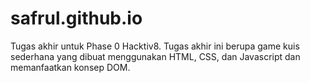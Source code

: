 # safrul.github.io

Tugas akhir untuk Phase 0 Hacktiv8.
Tugas akhir ini berupa game kuis sederhana yang dibuat menggunakan HTML, CSS, dan Javascript dan memanfaatkan konsep DOM.


